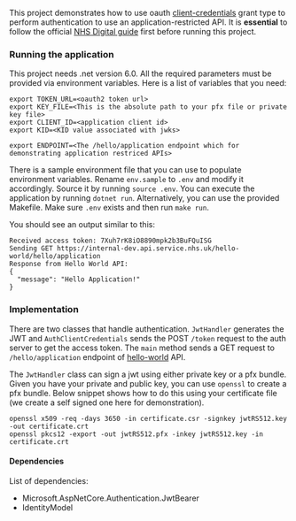 This project demonstrates how to use oauth [client-credentials](https://oauth.net/2/grant-types/client-credentials/) grant type to perform authentication to use an application-restricted API.
It is **essential** to follow the official [NHS Digital guide](https://digital.nhs.uk/developer/guides-and-documentation/security-and-authorisation/application-restricted-restful-apis-signed-jwt-authentication) first before running this project.

### Running the application
This project needs .net version 6.0. All the required parameters must be provided via environment variables. Here is a list of variables that you need:

```shell
export TOKEN_URL=<oauth2 token url>
export KEY_FILE=<This is the absolute path to your pfx file or private key file>
export CLIENT_ID=<application client id>
export KID=<KID value associated with jwks>

export ENDPOINT=<The /hello/application endpoint which for demonstrating application restriced APIs>
```
There is a sample environment file that you can use to populate environment variables. Rename `env.sample` to `.env` and modify it accordingly. Source it by running `source .env`. You can execute the
application by running `dotnet run`. Alternatively, you can use the provided Makefile. Make sure `.env` exists and then run `make run`.

You should see an output similar to this:
```shell
Received access token: 7Xuh7rK8iO8890mpk2b3BuFQuISG
Sending GET https://internal-dev.api.service.nhs.uk/hello-world/hello/application
Response from Hello World API:
{
  "message": "Hello Application!"
}
```

### Implementation 
There are two classes that handle authentication. `JwtHandler` generates the JWT and `AuthClientCredentials` sends the POST `/token` request to the auth server to get the access token. 
The `main` method sends a GET request to `/hello/application` endpoint of [hello-world](https://digital.nhs.uk/developer/api-catalogue/hello-world) API.

The `JwtHandler` class can sign a jwt using either private key or a pfx bundle. Given you have your private and public key, you can use `openssl` to create a pfx bundle. Below snippet shows how to do this using your certificate file (we create a self signed one here for demonstration).
```shell
openssl x509 -req -days 3650 -in certificate.csr -signkey jwtRS512.key -out certificate.crt
openssl pkcs12 -export -out jwtRS512.pfx -inkey jwtRS512.key -in certificate.crt
```

#### Dependencies
List of dependencies:

* Microsoft.AspNetCore.Authentication.JwtBearer
* IdentityModel
